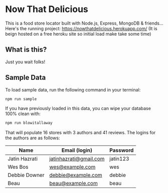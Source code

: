 # Now That Delicious

This is a food store locator built with Node.js, Express, MongoDB & friends...
Here's the running project: https://nowthatdelicious.herokuapp.com/ (It is beign hosted on a free heroku site so initial load make take some time)

## What is this?

Just you wait folks!

## Sample Data

To load sample data, run the following command in your terminal:

```bash
npm run sample
```

If you have previously loaded in this data, you can wipe your database 100% clean with:

```bash
npm run blowitallaway
```

That will populate 16 stores with 3 authors and 41 reviews. The logins for the authors are as follows:

| Name          | Email (login)          | Password |
| ------------- | ---------------------- | -------- |
| Jatin Hazrati | jatinhazrati@gmail.com | jatin123 |
| Wes Bos       | wes@example.com        | wes      |
| Debbie Downer | debbie@example.com     | debbie   |
| Beau          | beau@example.com       | beau     |
